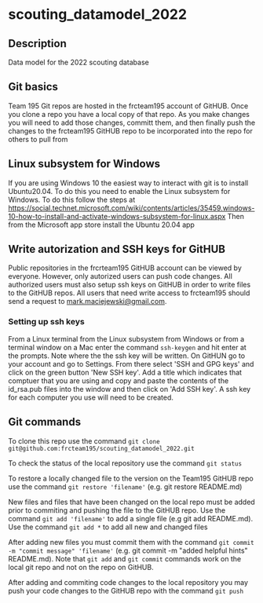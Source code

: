 # scouting_datamodel_2022
## Description
Data model for the 2022 scouting database

## Git basics
Team 195 Git repos are hosted in the frcteam195 account of GitHUB.
Once you clone a repo you have a local copy of that repo. 
As you make changes you will need to add those changes, 
committ them, and then finally push the changes to the frcteam195 GitHUB repo to
be incorporated into the repo for others to pull from

## Linux subsystem for Windows
If you are using Windows 10 the easiest way to interact with git is to install Ubuntu20.04. To do
this you need to enable the Linux subsystem for Windows. To do this follow the steps at
https://social.technet.microsoft.com/wiki/contents/articles/35459.windows-10-how-to-install-and-activate-windows-subsystem-for-linux.aspx
Then from the Microsoft app store install the Ubuntu 20.04 app

## Write autorization and SSH keys for GitHUB
Public repositories in the frcrteam195 GitHUB account can be viewed by everyone. However, only
autorized users can push code changes. All authorized users must also setup ssh keys on GitHUB
in order to write files to the GitHUB repos.
All users that need write access to frcteam195 should send a request to mark.maciejewski@gmail.com.
### Setting up ssh keys
From a Linux terminal from the Linux subsystem from Windows or from a terminal window on a Mac 
enter the command `ssh-keygen` and hit enter at the prompts. Note where the the ssh key will be
written.
On GitHUN go to your account and go to Settings. From there select 'SSH and GPG keys' and click on the 
green button 'New SSH key'. Add a title which indicates that comptuer that you are using and copy and
paste the contents of the id_rsa.pub files into the window and then click on 'Add SSH key'. A ssh key
for each computer you use will need to be created.

## Git commands
To clone this repo use the command `git clone git@github.com:frcteam195/scouting_datamodel_2022.git`

To check the status of the local repository use the command `git status`

To restore a locally changed file to the version on the Team195 GitHUB repo
use the command `git restore 'filename'` (e.g. git restore README.md)

New files and files that have been changed on the local repo must be added
prior to commiting and pushing the file to the GitHUB repo. Use the command
`git add 'filename'` to add a single file (e.g git add README.md). Use the
command `git add *` to add all new and changed files

After adding new files you must commit them with the command `git commit -m "commit
message" 'filename'` (e.g. git commit -m "added helpful hints" README.md). Note that 
`git add` and `git commit` commands work on the local git repo and not on the 
repo on GitHUB.

After adding and commiting code changes to the local repository you may push your
code changes to the GitHUB repo with the command `git push`

